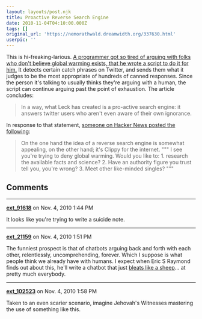 ```yaml
---
layout: layouts/post.njk
title: Proactive Reverse Search Engine
date: 2010-11-04T04:10:00.000Z
tags: []
original_url: 'https://nemorathwald.dreamwidth.org/337630.html'
userpic: ''
---
```

This is hi-freaking-larious. [A programmer got so tired of arguing with folks who don't believe global warming exists, that he wrote a script to do it for him.](https://www.technologyreview.com/blog/mimssbits/25964/?p1=A3) It detects certain catch phrases on Twitter, and sends them what it judges to be the most appropriate of hundreds of canned responses. Since the person it's talking to usually thinks they're arguing with a human, the script can continue arguing past the point of exhaustion. The article concludes:

> In a way, what Leck has created is a pro-active search engine: it answers twitter users who aren't even aware of their own ignorance.

In response to that statement, [someone on Hacker News posted the following](http://news.ycombinator.com/item?id=1867229):

> On the one hand the idea of a reverse search engine is somewhat appealing, on the other hand; it's Clippy for the internet. """ I see you're trying to deny global warming. Would you like to: 1. research the available facts and science? 2. Have an authority figure you trust tell you, you're wrong? 3. Meet other like-minded singles? """

## Comments

---

**[ext_91618](https://www.dreamwidth.org/users/ext_91618)** on Nov. 4, 2010 1:44 PM

It looks like you're trying to write a suicide note.

---

**[ext_21159](https://www.dreamwidth.org/users/ext_21159)** on Nov. 4, 2010 1:51 PM

The funniest prospect is that of chatbots arguing back and forth with each other, relentlessly, uncomprehending, forever. Which I suppose is what people think we already have with humans. I expect when Eric S Raymond finds out about this, he'll write a chatbot that just [bleats like a sheep](http://esr.ibiblio.org/?p=1029)... at pretty much everybody.

---

**[ext_102523](https://www.dreamwidth.org/users/ext_102523)** on Nov. 4, 2010 1:58 PM

Taken to an even scarier scenario, imagine Jehovah's Witnesses mastering the use of something like this.
